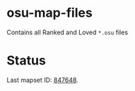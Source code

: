 # osu-map-files

Contains all Ranked and Loved `*.osu` files

# Status

Last mapset ID: [847648](https://osu.ppy.sh/beatmapsets/847648#mania/1772640).
